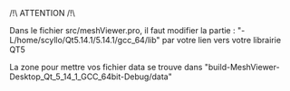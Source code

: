 /!\ ATTENTION /!\

Dans le fichier src/meshViewer.pro, il faut modifier la partie : "-L/home/scyllo/Qt5.14.1/5.14.1/gcc_64/lib" par votre lien vers votre librairie QT5

La zone pour mettre vos fichier data se trouve dans "build-MeshViewer-Desktop_Qt_5_14_1_GCC_64bit-Debug/data"